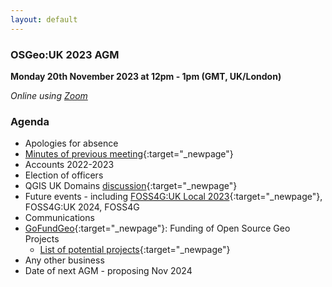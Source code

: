 ```yaml
---
layout: default
---
```


### OSGeo:UK 2023 AGM

**Monday 20th November 2023 at 12pm - 1pm (GMT, UK/London)** 

*Online using [Zoom](https://us06web.zoom.us/j/89884673431?pwd=bq2QfWJk6kgofFAGI7bYcycQTsDNr8.1)*

### Agenda

* Apologies for absence
* [Minutes of previous meeting](./agm2022minutes.html){:target="_newpage"}
* Accounts 2022-2023
* Election of officers
* QGIS UK Domains [discussion](https://lists.osgeo.org/pipermail/uk/2023-March/001189.html){:target="_newpage"}
* Future events - including [FOSS4G:UK Local 2023](https://uk.osgeo.org/foss4guklocal2023/){:target="_newpage"}, FOSS4G:UK 2024, FOSS4G
* Communications 
* [GoFundGeo](../gofundgeo.html){:target="_newpage"}: Funding of Open Source Geo Projects
	- [List of potential projects](https://docs.google.com/document/d/17XcO2yKaOAT81OihVCf_mSrVdTVoH0tqMNMOat13ywE/edit?usp=sharing){:target="_newpage"}
* Any other business
* Date of next AGM - proposing Nov 2024
